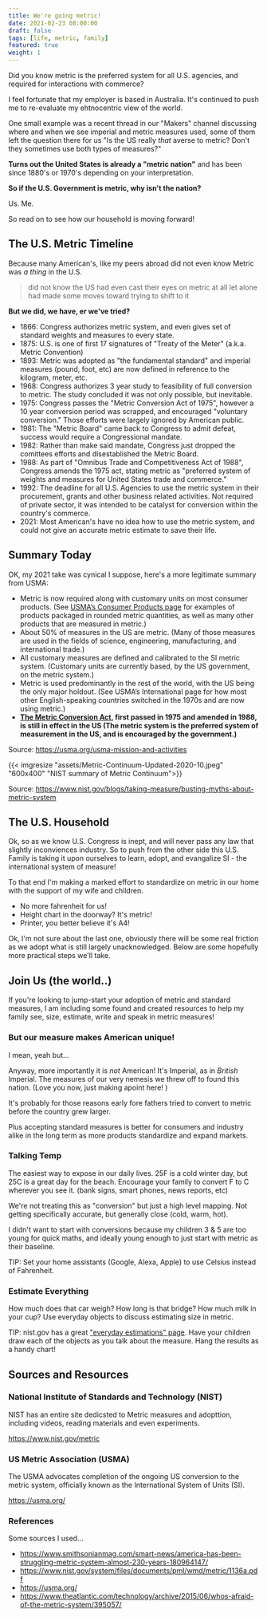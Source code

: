 ```yaml
---
title: We're going metric!
date: 2021-02-23 08:00:00
draft: false
tags: [life, metric, family]
featured: true
weight: 1
---
```


Did you know metric is the preferred system for all U.S. agencies, and required for interactions with commerce?

I feel fortunate that my employer is based in Australia.  It's continued to push me to re-evaluate my ehtnocentric view of the world.

One small example was a recent thread in our "Makers" channel discussing where and when we see imperial and metric measures used, some of them left the question there for us "Is the US really _that_ averse to metric? Don't they sometimes use both types of measures?"

**Turns out the United States is already a "metric nation"** and has been since 1880's or 1970's depending on your interpretation.  

**So if the U.S. Government is metric, why isn't the nation?**

Us.  Me.   


So read on to see how our household is moving forward!

<!--more-->

## The U.S. Metric Timeline

Because many American's, like my peers abroad did not even know Metric was _a thing_ in the U.S.

> did not know the US had even cast their eyes on metric at all let alone had made some moves toward trying to shift to it

**But we did, we have, er we've tried?**

- 1866: Congress authorizes metric system, and even gives set of standard weights and measures to every state.
- 1875: U.S. is one of first 17 signatures of "Treaty of the Meter" (a.k.a. Metric Convention) 
- 1893: Metric was adopted as "the fundamental standard" and imperial measures (pound, foot, etc) are now defined in reference to the kilogram, meter, etc.
- 1968: Congress authorizes 3 year study to feasibility of full conversion to metric. The study concluded it was not only possible, but inevitable.
- 1975: Congress passes the "Metric Conversion Act of 1975", however a 10 year conversion period was scrapped, and encouraged "voluntary conversion." Those efforts were largely ignored by American public.
- 1981: The "Metric Board" came back to Congress to admit defeat, success would require a Congressional mandate.
- 1982: Rather than make said mandate, Congress just dropped the comittees efforts and disestablished the Metric Board.
- 1988: As part of "Omnibus Trade and Competitiveness Act of 1988", Congress amends the 1975 act, stating metric as "preferred system of weights and measures for United States trade and commerce."
- 1992: The deadline for all U.S. Agencies to use the metric system in their procurement, grants and other business related activities.  Not required of private sector, it was intended to be catalyst for conversion within the country's commerce.
- 2021: Most American's have no idea how to use the metric system, and could not give an accurate metric estimate to save their life.


## Summary Today

OK, my 2021 take was cynical I suppose, here's a more legitimate summary from USMA:

- Metric is now required along with customary units on most consumer products. (See [USMA’s Consumer Products page](https://usma.org/consumer-products-available-in-metric-sizes) for examples of products packaged in rounded metric quantities, as well as many other products that are measured in metric.)
- About 50% of measures in the US are metric. (Many of those measures are used in the fields of science, engineering, manufacturing, and international trade.)
- All customary measures are defined and calibrated to the SI metric system. (Customary units are currently based, by the US government, on the metric system.)
- Metric is used predominantly in the rest of the world, with the US being the only major holdout. (See USMA’s International page for how most other English-speaking countries switched in the 1970s and are now using metric.)
- **[The Metric Conversion Act](https://usma.org/metric-conversion-act-of-1975), first passed in 1975 and amended in 1988, is still in effect in the US (The metric system is the preferred system of measurement in the US, and is encouraged by the government.)**

Source: https://usma.org/usma-mission-and-activities


{{< imgresize "assets/Metric-Continuum-Updated-2020-10.jpeg" "600x400" "NIST summary of Metric Continuum">}}

Source: https://www.nist.gov/blogs/taking-measure/busting-myths-about-metric-system


## The U.S. Household

Ok, so as we know U.S. Congress is inept, and will never pass any law that slightly inconviences industry.  So to push from the other side this U.S. Family is taking it upon ourselves to learn, adopt, and evangalize  SI - the international system of measure!

To that end I'm making a marked effort to standardize on metric in our home with the support of my wife and children.

- No more fahrenheit for us!
- Height chart in the doorway? It's metric!
- Printer, you better believe it's A4!

Ok, I'm not sure about the last one, obviously there will be some real friction as we adopt what is still largely unacknowledged.  Below are some hopefully more practical steps we'll take.

## Join Us (the world..)

If you're looking to jump-start your adoption of metric and standard measures, I am including some found and created resources to help my family see, size, estimate, write and speak in metric measures!

### But our measure makes American unique!

I mean, yeah but... 

Anyway, more importantly it is _not_ American! It's Imperial, as in _British_ Imperial.  The measures of our very nemesis we threw off to found this nation. (Love you now, just making apoint here! )

It's probably for those reasons early fore fathers tried to convert to metric before the country grew larger.

Plus accepting standard measures is better for consumers and industry alike in the long term as more products standardize and expand markets.



### Talking Temp

The easiest way to expose in our daily lives.  25F is a cold winter day, but 25C is a great day for the beach.  Encourage your family to convert F to C wherever you see it. (bank signs, smart phones, news reports, etc)

We're not treating this as "conversion" but just a high level mapping. Not getting specifically accurate, but generally close (cold, warm, hot).

I didn't want to start with conversions because my children 3 & 5 are too young for quick maths, and ideally young enough to just start with metric as their baseline.

TIP: Set your home assistants (Google, Alexa, Apple) to use Celsius instead of Fahrenheit.


### Estimate Everything

How much does that car weigh?  How long is that bridge? How much milk in your cup?  Use everyday objects to discuss estimating size in metric.

TIP: nist.gov has a great ["everyday estimations" page](https://www.nist.gov/pml/weights-and-measures/everyday-estimation). Have your children draw each of the objects as you talk about the measure.  Hang the results as a handy chart!


## Sources and Resources

### National Institute of Standards and Technology (NIST)

NIST has an entire site dedicsted to Metric measures and adopttion, including videos, reading materials and even experiments.

https://www.nist.gov/metric

### US Metric Association (USMA)

The USMA advocates completion of the ongoing US conversion to the metric system, officially known as the International System of Units (SI).

https://usma.org/

### References
Some sources I used...
- https://www.smithsonianmag.com/smart-news/america-has-been-struggling-metric-system-almost-230-years-180964147/
- https://www.nist.gov/system/files/documents/pml/wmd/metric/1136a.pdf
- https://usma.org/
- https://www.theatlantic.com/technology/archive/2015/06/whos-afraid-of-the-metric-system/395057/
